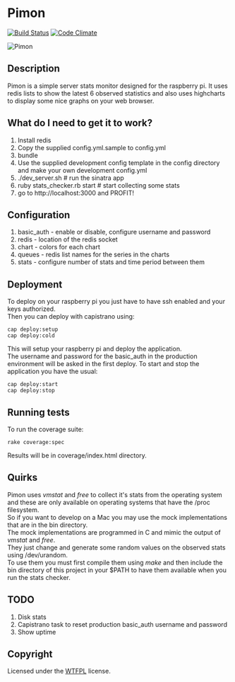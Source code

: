 # Pimon

[![Build Status](https://secure.travis-ci.org/pedrocarrico/pimon.png)](http://travis-ci.org/pedrocarrico/pimon) [![Code Climate](https://codeclimate.com/badge.png)](https://codeclimate.com/github/pedrocarrico/pimon)

![Pimon](http://pedrocarrico.net/pimon.jpg "Pimon")

## Description
Pimon is a simple server stats monitor designed for the raspberry pi.
It uses redis lists to show the latest 6 observed statistics and also uses
highcharts to display some nice graphs on your web browser.

## What do I need to get it to work?
1. Install redis
2. Copy the supplied config.yml.sample to config.yml
3. bundle
4. Use the supplied development config template in the config directory and make your own development config.yml
5. ./dev_server.sh # run the sinatra app
6. ruby stats_checker.rb start # start collecting some stats
7. go to http://localhost:3000 and PROFIT!

## Configuration
1. basic_auth - enable or disable, configure username and password
2. redis - location of the redis socket
3. chart - colors for each chart
4. queues - redis list names for the series in the charts
5. stats - configure number of stats and time period between them

## Deployment
To deploy on your raspberry pi you just have to have ssh enabled and your keys authorized.  
Then you can deploy with capistrano using:  
```
cap deploy:setup
cap deploy:cold
```

This will setup your raspberry pi and deploy the application.  
The username and password for the basic_auth in the production environment will be asked in the
first deploy.
To start and stop the application you have the usual:  
```
cap deploy:start
cap deploy:stop
```

## Running tests
To run the coverage suite:
```
rake coverage:spec
```
Results will be in coverage/index.html directory.

## Quirks
Pimon uses _vmstat_ and _free_ to collect it's stats from the operating system and these are only
available on operating systems that have the /proc filesystem.  
So if you want to develop on a Mac you may use the mock implementations that are in the bin directory.  
The mock implementations are programmed in C and mimic the output of _vmstat_ and _free_.  
They just change and generate some random values on the observed stats using /dev/urandom.  
To use them you must first compile them using _make_ and then include the bin directory of this project
in your $PATH to have them available when you run the stats checker.

## TODO
1. Disk stats
2. Capistrano task to reset production basic_auth username and password
3. Show uptime

## Copyright
Licensed under the [WTFPL](http://en.wikipedia.org/wiki/WTFPL "Do What The Fuck You Want To Public License") license.
